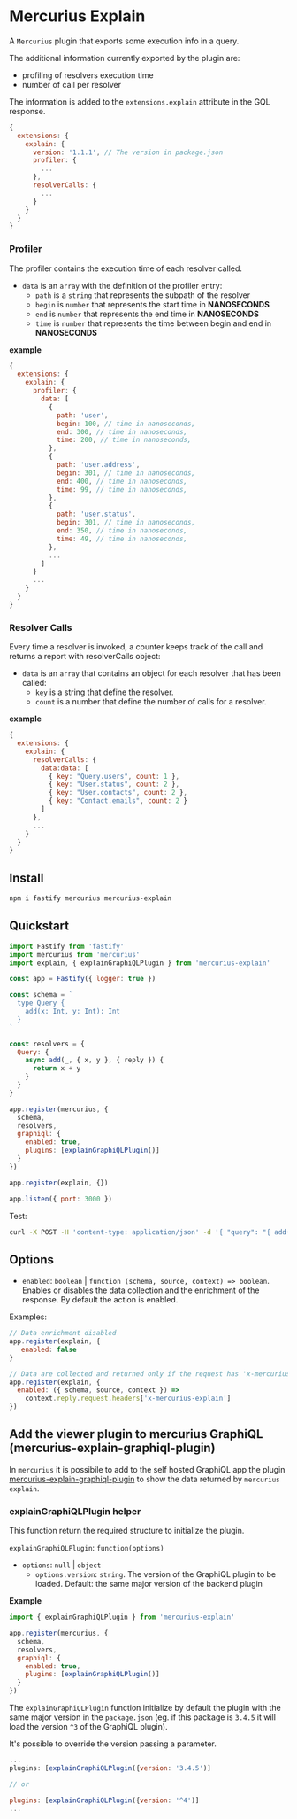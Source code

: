 # Mercurius Explain

A `Mercurius` plugin that exports some execution info in a query.

The additional information currently exported by the plugin are:
* profiling of resolvers execution time
* number of call per resolver

The information is added to the `extensions.explain` attribute in the GQL response.

```js
{
  extensions: {
    explain: {
      version: '1.1.1', // The version in package.json 
      profiler: {
        ...
      },
      resolverCalls: {
        ...
      }
    }
  }
}        
```

### Profiler

The profiler contains the execution time of each resolver called.


- `data` is an `array` with the definition of the profiler entry: 
  - `path` is a `string` that represents the subpath of the resolver
  - `begin` is `number` that represents the start time in **NANOSECONDS**
  - `end` is `number` that represents the end time in **NANOSECONDS**
  - `time` is `number` that represents the time between begin and end in **NANOSECONDS**

**example**
```js
{
  extensions: {
    explain: {
      profiler: {
        data: [
          {
            path: 'user',
            begin: 100, // time in nanoseconds,
            end: 300, // time in nanoseconds,
            time: 200, // time in nanoseconds,
          },
          {
            path: 'user.address',
            begin: 301, // time in nanoseconds,
            end: 400, // time in nanoseconds,
            time: 99, // time in nanoseconds,
          },
          {
            path: 'user.status',
            begin: 301, // time in nanoseconds,
            end: 350, // time in nanoseconds,
            time: 49, // time in nanoseconds,
          },
          ...
        ]
      }
      ...
    }
  }
}
```


### Resolver Calls

Every time a resolver is invoked, a counter keeps track of the call and returns a report with resolverCalls object:

- `data` is an `array` that contains an object for each resolver that has been called:
  - `key` is a string that define the resolver.
  - `count` is a number that define the number of calls for a resolver.

**example**
```js
{
  extensions: {
    explain: {
      resolverCalls: {
        data:data: [
          { key: "Query.users", count: 1 },
          { key: "User.status", count: 2 },
          { key: "User.contacts", count: 2 },
          { key: "Contact.emails", count: 2 }
        ]
      },
      ...
    }
  }
}
```

## Install

```bash
npm i fastify mercurius mercurius-explain
```

## Quickstart

```js
import Fastify from 'fastify'
import mercurius from 'mercurius'
import explain, { explainGraphiQLPlugin } from 'mercurius-explain'

const app = Fastify({ logger: true })

const schema = `
  type Query {
    add(x: Int, y: Int): Int
  }
`

const resolvers = {
  Query: {
    async add(_, { x, y }, { reply }) {
      return x + y
    }
  }
}

app.register(mercurius, {
  schema,
  resolvers,
  graphiql: {
    enabled: true,
    plugins: [explainGraphiQLPlugin()]
  }
})

app.register(explain, {})

app.listen({ port: 3000 })
```

Test:

```bash
curl -X POST -H 'content-type: application/json' -d '{ "query": "{ add(x: 2, y: 2) }" }' localhost:3000/graphql
```

## Options

- `enabled`: `boolean` | `function (schema, source, context) => boolean`. 
  Enables or disables the data collection and the enrichment of the response. By default the action is enabled.

Examples:

```js
// Data enrichment disabled
app.register(explain, {
   enabled: false
}
```

```js
// Data are collected and returned only if the request has 'x-mercurius-explain' header
app.register(explain, {
  enabled: ({ schema, source, context }) =>
    context.reply.request.headers['x-mercurius-explain']
})
```

## Add the viewer plugin to mercurius GraphiQL  (mercurius-explain-graphiql-plugin)

In `mercurius` it is possibile to add to the self hosted GraphiQL app 
the plugin [mercurius-explain-graphiql-plugin](https://github.com/nearform/mercurius-explain-graphiql-plugin) to show the data returned by `mercurius explain`.

### explainGraphiQLPlugin helper
This function return the required structure to initialize the plugin.

`explainGraphiQLPlugin`: `function(options)`
- `options`: `null` | `object`
  - `options.version`: `string`. The version of the GraphiQL plugin to be loaded. Default: the same major version of the backend plugin

**Example**
```js
import { explainGraphiQLPlugin } from 'mercurius-explain'

app.register(mercurius, {
  schema,
  resolvers,
  graphiql: {
    enabled: true,
    plugins: [explainGraphiQLPlugin()]
  }
})
```

The `explainGraphiQLPlugin` function initialize by default the plugin with the same major version in the `package.json` (eg. if this package is `3.4.5` it will load the version `^3` of the GraphiQL plugin).

It's possible to override the version passing a parameter.

```javascript
...
plugins: [explainGraphiQLPlugin({version: '3.4.5')]

// or 

plugins: [explainGraphiQLPlugin({version: '^4')]
...
```

